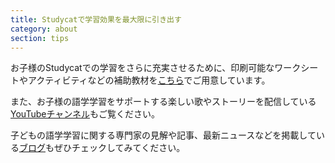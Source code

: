```yaml
---
title: Studycatで学習効果を最大限に引き出す
category: about
section: tips
---
```

お子様のStudycatでの学習をさらに充実させるために、印刷可能なワークシートやアクティビティなどの補助教材を[こちら](https://studycat.com/learn/)でご用意しています。


また、お子様の語学学習をサポートする楽しい歌やストーリーを配信している[YouTubeチャンネル](https://www.youtube.com/@learnwithstudycat)もご覧ください。


子どもの語学学習に関する専門家の見解や記事、最新ニュースなどを掲載している[ブログ](https://studycat.com/blog/)もぜひチェックしてみてください。